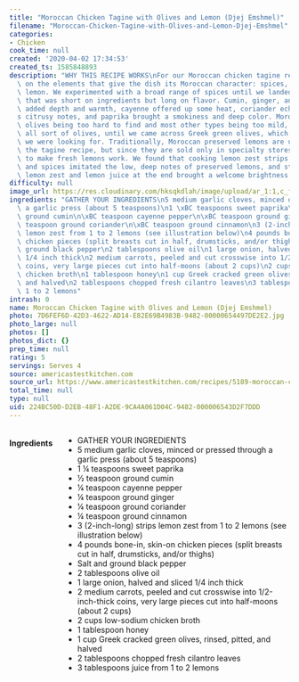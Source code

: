 ```yaml
---
title: "Moroccan Chicken Tagine with Olives and Lemon (Djej Emshmel)"
filename: "Moroccan-Chicken-Tagine-with-Olives-and-Lemon-Djej-Emshmel"
categories:
- Chicken
cook_time: null
created: '2020-04-02 17:34:53'
created_ts: 1585848893
description: "WHY THIS RECIPE WORKS\nFor our Moroccan chicken tagine recipe, we focused\
  \ on the elements that give the dish its Moroccan character: spices, olives, and\
  \ lemon. We experimented with a broad range of spices until we landed on a blend\
  \ that was short on ingredients but long on flavor. Cumin, ginger, and cinnamon\
  \ added depth and warmth, cayenne offered up some heat, coriander echoed the lemon\u2019\
  s citrusy notes, and paprika brought a smokiness and deep color. Moroccan green\
  \ olives being too hard to find and most other types being too mild, we sampled\
  \ all sort of olives, until we came across Greek green olives, which had the assertiveness\
  \ we were looking for. Traditionally, Moroccan preserved lemons are used to flavor\
  \ the tagine recipe, but since they are sold only in specialty stores, we were determined\
  \ to make fresh lemons work. We found that cooking lemon zest strips with the onion\
  \ and spices imitated the low, deep notes of preserved lemons, and stirring in grated\
  \ lemon zest and lemon juice at the end brought a welcome brightness. "
difficulty: null
image_url: https://res.cloudinary.com/hksqkdlah/image/upload/ar_1:1,c_fill,dpr_2.0,f_auto,fl_lossy.progressive.strip_profile,g_faces:auto,q_auto:low,w_344/8112_sfs-chicken-tangine-with-olives-and-lemon-article
ingredients: "GATHER YOUR INGREDIENTS\n5 medium garlic cloves, minced or pressed through\
  \ a garlic press (about 5 teaspoons)\n1 \xBC teaspoons sweet paprika\n\xBD teaspoon\
  \ ground cumin\n\xBC teaspoon cayenne pepper\n\xBC teaspoon ground ginger\n\xBC\
  \ teaspoon ground coriander\n\xBC teaspoon ground cinnamon\n3 (2-inch-long) strips\
  \ lemon zest from 1 to 2 lemons (see illustration below)\n4 pounds bone-in, skin-on\
  \ chicken pieces (split breasts cut in half, drumsticks, and/or thighs)\nSalt and\
  \ ground black pepper\n2 tablespoons olive oil\n1 large onion, halved and sliced\
  \ 1/4 inch thick\n2 medium carrots, peeled and cut crosswise into 1/2-inch-thick\
  \ coins, very large pieces cut into half-moons (about 2 cups)\n2 cups low-sodium\
  \ chicken broth\n1 tablespoon honey\n1 cup Greek cracked green olives, rinsed, pitted,\
  \ and halved\n2 tablespoons chopped fresh cilantro leaves\n3 tablespoons juice from\
  \ 1 to 2 lemons"
intrash: 0
name: Moroccan Chicken Tagine with Olives and Lemon (Djej Emshmel)
photo: 7D6FEF6D-42D3-4622-AD14-E82E69B4983B-9482-00000654497DE2E2.jpg
photo_large: null
photos: []
photos_dict: {}
prep_time: null
rating: 5
servings: Serves 4
source: americastestkitchen.com
source_url: https://www.americastestkitchen.com/recipes/5189-moroccan-chicken-tagine-with-olives-and-lemon-djej-emshmel?incode=MCSBM00L0&ref=new_search_experience_52
total_time: null
type: null
uid: 224BC50D-D2EB-48F1-A2DE-9CA4A061D04C-9482-000006543D2F7DDD
---
```

<div class="large-8 medium-7 columns" id="writeup">	</div><!-- #writeup -->
</div><!-- #row-one -->
<div class="row" id="row-two">	<div class="medium-4 small-5 columns"><h4 id="ingredients">Ingredients</h4><div class="box box-ingredients content"><ul>
<li>GATHER YOUR INGREDIENTS</li>
<li>5 medium garlic cloves, minced or pressed through a garlic press (about 5 teaspoons)</li>
<li>1 ¼ teaspoons sweet paprika</li>
<li>½ teaspoon ground cumin</li>
<li>¼ teaspoon cayenne pepper</li>
<li>¼ teaspoon ground ginger</li>
<li>¼ teaspoon ground coriander</li>
<li>¼ teaspoon ground cinnamon</li>
<li>3 (2-inch-long) strips lemon zest from 1 to 2 lemons (see illustration below)</li>
<li>4 pounds bone-in, skin-on chicken pieces (split breasts cut in half, drumsticks, and/or thighs)</li>
<li>Salt and ground black pepper</li>
<li>2 tablespoons olive oil</li>
<li>1 large onion, halved and sliced 1/4 inch thick</li>
<li>2 medium carrots, peeled and cut crosswise into 1/2-inch-thick coins, very large pieces cut into half-moons (about 2 cups)</li>
<li>2 cups low-sodium chicken broth</li>
<li>1 tablespoon honey</li>
<li>1 cup Greek cracked green olives, rinsed, pitted, and halved</li>
<li>2 tablespoons chopped fresh cilantro leaves</li>
<li>3 tablespoons juice from 1 to 2 lemons</li>
</ul>
</div>	</div>	<div class="medium-6 small-7 columns">	</div>